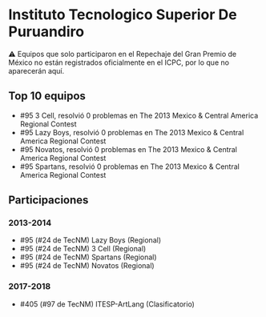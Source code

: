 # Instituto Tecnologico Superior De Puruandiro

:warning: Equipos que solo participaron en el Repechaje del Gran Premio de México no están registrados oficialmente en el ICPC, por lo que no aparecerán aquí.

## Top 10 equipos

- #95 3 Cell, resolvió 0 problemas en The 2013 Mexico & Central America Regional Contest
- #95 Lazy Boys, resolvió 0 problemas en The 2013 Mexico & Central America Regional Contest
- #95 Novatos, resolvió 0 problemas en The 2013 Mexico & Central America Regional Contest
- #95 Spartans, resolvió 0 problemas en The 2013 Mexico & Central America Regional Contest

## Participaciones

### 2013-2014

- #95 (#24 de TecNM) Lazy Boys (Regional)
- #95 (#24 de TecNM) 3 Cell (Regional)
- #95 (#24 de TecNM) Spartans (Regional)
- #95 (#24 de TecNM) Novatos (Regional)

### 2017-2018

- #405 (#97 de TecNM) ITESP-ArtLang (Clasificatorio)



